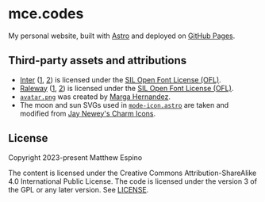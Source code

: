 # mce.codes

My personal website, built with [Astro](https://astro.build) and deployed on [GitHub Pages](https://pages.github.com).

## Third-party assets and attributions

- [Inter](https://rsms.me/inter) ([1](public/fonts/inter-v12-latin-400.woff2), [2](public/fonts/inter-v12-latin-500.woff2)) is licensed under the [SIL Open Font License (OFL)](https://scripts.sil.org/cms/scripts/page.php?site_id=nrsi&id=OFL).
- [Raleway](https://github.com/impallari/Raleway) ([1](public/fonts/raleway-v28-latin-500.woff2), [2](public/fonts/raleway-v28-latin-600.woff2)) is licensed under the [SIL Open Font License (OFL)](https://scripts.sil.org/cms/scripts/page.php?site_id=nrsi&id=OFL).
- [`avatar.png`](src/assets/avatar.png) was created by [Marga Hernandez](https://margahernandez.dorik.io).
- The moon and sun SVGs used in [`mode-icon.astro`](src/layout/body/mode-icon.astro) are taken and modified from [Jay Newey's Charm Icons](https://github.com/jaynewey/charm-icons).

## License

Copyright 2023-present Matthew Espino

The content is licensed under the Creative Commons Attribution-ShareAlike 4.0 International Public License. The code is licensed under the version 3 of the GPL or any later version. See [LICENSE](LICENSE).
